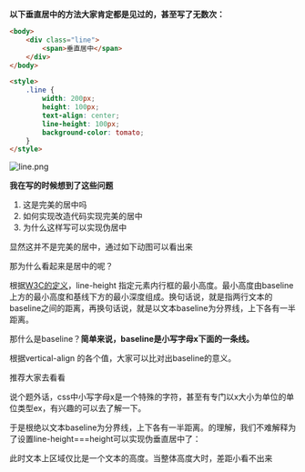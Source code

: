 **以下垂直居中的方法大家肯定都是见过的，甚至写了无数次：**

```html
<body>
    <div class="line">
		<span>垂直居中</span>
	</div>
</body>	

<style>
	.line {
		width: 200px;
  	  	height: 100px;
  	  	text-align: center;
   	 	line-height: 100px;
  	  	background-color: tomato;
	}
</style>
```

![line.png](/Users/admin/Desktop/hyis/learn/line.png)

**我在写的时候想到了这些问题**

1. 这是完美的居中吗
2. 如何实现改造代码实现完美的居中
3. 为什么这样写可以实现伪居中



显然这并不是完美的居中，通过如下动图可以看出来

那为什么看起来是居中的呢？

根据[W3C的定义](https://drafts.csswg.org/css2/#propdef-line-height)，line-height 指定元素内行框的最小高度。最小高度由baseline上方的最小高度和基线下方的最小深度组成。换句话说，就是指两行文本的baseline之间的距离，再换句话说，就是以文本baseline为分界线，上下各有一半距离。

那什么是baseline？**简单来说，baseline是小写字母x下面的一条线。**

根据vertical-align 的各个值，大家可以比对出baseline的意义。

推荐大家去看看

说个题外话，css中小写字母x是一个特殊的字符，甚至有专门以x大小为单位的单位类型ex，有兴趣的可以去了解一下。



于是根绝以文本baseline为分界线，上下各有一半距离。的理解，我们不难解释为了设置line-height===height可以实现伪垂直居中了：

此时文本上区域仅比是一个文本的高度。当整体高度大时，差距小看不出来